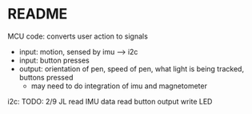 # README

MCU code: converts user action to signals
* input: motion, sensed by imu —> i2c 
* input: button presses
* output: orientation of pen, speed of pen, what light is being tracked, buttons pressed
  * may need to do integration of imu and magnetometer

i2c:
TODO: 2/9 JL
  read IMU data
  read button output
  write LED 
